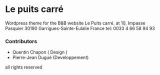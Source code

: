 Le puits carré
===============

Wordpress theme for the B&B website Le Puits carré.
at  10, Impasse Pasquier 30190 Garrigues-Sainte-Eulalie France tel: 0033 4 66 58 94 93
### Contributors
- Quentin Chapon ( Design )
- Pierre-Jean Dugué (Developpement)


all rights reserved